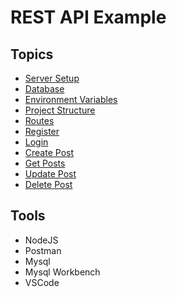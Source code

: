 # REST API Example


## Topics
- [Server Setup](https://github.com/johncarlomiel/node-backend/blob/main/modules/server-setup.md)
- [Database](https://github.com/johncarlomiel/node-backend/blob/main/modules/database.md)
- [Environment Variables](https://github.com/johncarlomiel/node-backend/blob/main/modules/env.md)
- [Project Structure](https://github.com/johncarlomiel/node-backend/blob/main/modules/project-structure.md)
- [Routes](https://github.com/johncarlomiel/node-backend/blob/main/modules/routes.md)
- [Register](https://github.com/johncarlomiel/node-backend/blob/main/modules/register.md)
- [Login](https://github.com/johncarlomiel/node-backend/blob/main/modules/login.md)
- [Create Post](https://github.com/johncarlomiel/node-backend/blob/main/modules/create-post.md)
- [Get Posts](https://github.com/johncarlomiel/node-backend/blob/main/modules/read-post.md)
- [Update Post](https://github.com/johncarlomiel/node-backend/blob/main/modules/update-post.md)
- [Delete Post](https://github.com/johncarlomiel/node-backend/blob/main/modules/delete-post.md)

## Tools
- NodeJS
- Postman
- Mysql
- Mysql Workbench
- VSCode



